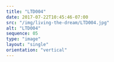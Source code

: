 ```yaml
---
title: "LTD004"
date: 2017-07-22T10:45:46-07:00
src: "/img/living-the-dream/LTD004.jpg"
alt: "LTD004"
sequence: 05
type: "image"
layout: "single"
orientation: "vertical"
---
```

